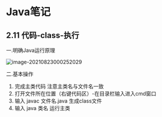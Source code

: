 # Java笔记

## 2.11 代码-class-执行

一.明确Java运行原理

![image-20210823000252029](D:\1VSCworkspace\TyporaImage\image-20210823000252029.png)

二.基本操作

1. 完成主类代码 注意主类名与文件名一致
2. 打开文件所在位置（右键代码区）-在目录栏输入进入cmd窗口
3. 输入 javac 文件名.java  生成class文件
4. 输入 java 类名 运行主类